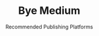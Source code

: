 ---
slug: medium
title: Bye Medium
subtitle: Recommended Publishing Platforms
order:
    - write-freely
    - plume
aliases:
    - /ethical-alternatives-to-medium/
---